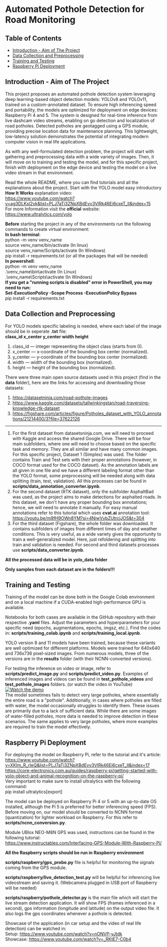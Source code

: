 # Automated Pothole Detection for Road Monitoring

## Table of Contents
- [Introduction - Aim of The Project](#introduction---aim-of-the-project)
- [Data Collection and Preprocessing](#data-collection-and-preprocessing)
- [Training and Testing](#training-and-testing)
- [Raspberry Pi Deployment](#raspberry-pi-deployment)

## Introduction - Aim of The Project
This project proposes an automated pothole detection system leveraging deep learning-based object detection models: YOLOv8 and YOLOv11, trained on a custom-annotated dataset. To ensure high inferencing speed and portability, the models are optimized for deployment on edge devices: Raspberry Pi 4 and 5. The system is designed for real-time inference from live dashcam video streams, enabling on go detection and localization of road potholes. Detected potholes are geotagged using a GPS module, providing precise location data for maintenance planning. This lightweight, low-latency solution demonstrates the potential of integrating modern computer vision in real life applications.

As with any well-formulated detection problem, the project will start with gathering and preprocessing data with a wide variety of images. Then, it will move on to training and testing the model, and for this specific project, finish with deployment on the edge device and testing the model on a live video stream in that environment.

Read the whole README, where you can find tutorials and all the explanations about the project.
Start with the YOLO model easy introductory **How It Works** explanation video: <br>
https://www.youtube.com/watch?v=ag3DLKsl2vk&list=PLJ7aTi3ZNpXBdEvv3VlRk46Ei6cxeT_Il&index=15 <br>
For more Information visit the **official** website: <br>
https://www.ultralytics.com/yolo

**Before** starting the project in any of the environments run the following commands to create virtual environment: <br>
**In bash terminal**: <br>
python -m venv venv_name <br>
source venv_name/bin/activate (In linux) <br>
source venv_name/Scripts/activate (In Windows) <br>
pip install -r requirements.txt (or all the packages that will be needed) <br>
**In powershell**: <br>
python -m venv venv_name <br>
.\venv_name\bin\activate (In Linux) <br>
.\venv_name\Scripts\activate (In Windows) <br>
**If you get a "running scripts is disabled" error in PowerShell, you may need to run:** <br>
**Set-ExecutionPolicy -Scope Process -ExecutionPolicy Bypass** <br>
pip install -r requirements.txt

## Data Collection and Preprocessing
For YOLO models specific labeling is needed, where each label of the image should be in seperate **.txt** file: <br>
**class_id x_center y_center width height**
1. class_id — integer representing the object class (starts from 0).
2. x_center — x-coordinate of the bounding box center (normalized).
3. y_center — y-coordinate of the bounding box center (normalized).
4. width — width of the bounding box (normalized).
5. height — height of the bounding box (normalized).

There were three main open source datasets used in this project (find in the **data** folder), here are the links for accessing and downloading those datasets:
1. https://datasetninja.com/road-pothole-images
2. https://www.kaggle.com/datasets/tallwinkingstan/road-traversing-knowledge-rtk-dataset
3. https://figshare.com/articles/figure/Potholes_dataset_with_YOLO_annotations/21214400/3?file=37622126

---

1. For the first dataset from datasetsninja.com, we will need to proceed with Kaggle and access the shared Google Drive. There will be four main subfolders, where one will need to choose based on the specific task and memory. They are all similar and have many common images. For this specific project, Dataset 1 (Simplex) was used. The folder contains Train and Test sets with their proper annotations (however, in COCO format used for the COCO dataset). As the annotation labels are all given in one file and we have a different labeling format other than the YOLO format, some preprocessing will be needed along with data splitting (train, test, validation). All this processes can be found in **scripts/data_annotation_converter.ipynb**.
2. For the second dataset (RTK dataset), only the subfolder AsphaltBad was used, as the project aims to make detections for asphalted roads. In this dataset, we don't have any proper bounding box annotations; hence, we will need to annotate it manually. For easy manual annotations refer to this tutorial which uses **cvat.ai** annotation tool: <br>
https://youtu.be/m9fH9OWn8YM?si=4NiwVybZUtrcjJOS&t=304
3. For the third dataset (Figshare), the whole folder was downloaded. It contains subfolders of images from different times of day and weather conditions. This is very useful, as a wide variety gives the opportunity to train a well-generalized model. Here, just refoldering and splitting into train and validation is needed. For second and third datasets processes use **scripts/data_converter.ipynb**.

**All the processed data will be in yolo_data folder**

**Only samples from each dataset are in the folders!!!**

## Training and Testing
Training of the model can be done both in the Google Colab environment and on a local machine if a CUDA-enabled high-performance GPU is available.

Notebooks for both cases are available in the GitHub repository with their respective **.yaml** files. Adjust the parameters and hyperparameters for your specific need (epochs, augmentations, epochs, imgsz, etc.). Find the codes in:
**scripts/training_colab.ipynb** and **scripts/training_local.ipynb**.

YOLO version 8 and 11 models have been trained, because these variants are well optimized for different platforms. Models were trained for 640x640 and 736x736 pixel-sized images. From numerous models, three of the versions are in the **results** folder (with their NCNN-converted versions).

For testing the inference on video or image, refer to **scripts/predict_image.py** and **scripts/predict_video.py**.
Examples of inferenced images and videos can be found in **test_pothole_videos** and **test_pothole_images** folders. (or watch the video in YouTube) <br>
[![Watch the demo](https://img.youtube.com/vi/nSzvAnHtJfE/0.jpg)](https://www.youtube.com/watch?v=nSzvAnHtJfE) <br>
The model sometimes fails to detect very large potholes, where essentially the entire road is a "pothole". Additionally, in cases where potholes are filled with water, the model occasionally struggles to identify them. These issues are primarily due to a lack of sufficient data. While there are some images of water-filled potholes, more data is needed to improve detection in these scenarios. The same applies to very large potholes, where more examples are required to train the model effectively.

## Raspberry Pi Deployment
For deploying the model on Raspberry Pi, refer to the tutorial and it's article: <br> 
https://www.youtube.com/watch?v=XKIm_R_rIeQ&list=PLJ7aTi3ZNpXBdEvv3VlRk46Ei6cxeT_Il&index=17 <br>
https://core-electronics.com.au/guides/raspberry-pi/getting-started-with-yolo-object-and-animal-recognition-on-the-raspberry-pi/ <br>
Very important to make sure to install ultralytics with the following command: <br>
pip install ultralytics[export]

The model can be deployed on Raspberry Pi 4 or 5 with an up-to-date OS installed, although the Pi 5 is preferred for better inferencing speed (FPS). Before moving on, our model should be converted to NCNN format (quantization) for lighter workload on Raspberry. For this refer to **scripts/ncnn_conversion.py**.

Module UBlox NEO-M8N GPS was used, instructions can be found in the following tutorial: <br>
https://www.instructables.com/Interfacing-GPS-Module-With-Raspberry-Pi/

**All the Raspberry scripts should be run in Raspberry environment**

**scripts/raspberry/gps_probe.py** file is helpful for monitoring the signals coming from the GPS module.

**scripts/raspberry/live_detection_test.py** will be helpful for inferencing live videostream and saving it. (Webcamera plugged in USB port of Raspberry will be needed)

**scripts/raspberry/pothole_detector.py** is the main file which will start the live stream detection application. It will show FPS (frames inferenced in a second), gps information (longitude and latitude) on the output video file. It also logs the gps coordinates whenever a pothole is detected.

Showcase of the application (in car setup and the video of real life detection) can be watched in: <br>
Setup: https://www.youtube.com/watch?v=nONVP-yJtdk <br>
Showcase: https://www.youtube.com/watch?v=_RKtE7-C0b4






